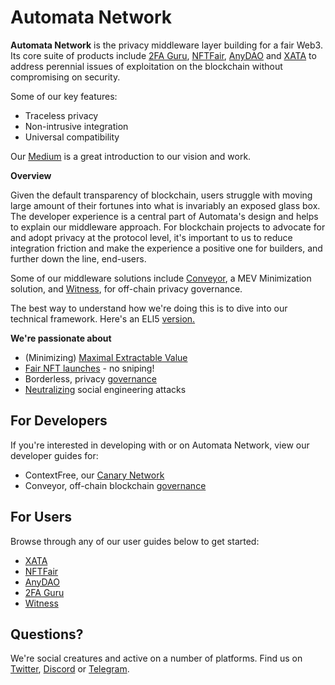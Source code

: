 # Automata Network

**Automata Network** is the privacy middleware layer building for a fair Web3. Its core suite of products include [2FA Guru](2fa.guru), [NFTFair](nftfair.app), [AnyDAO](anydao.app) and [XATA](xata.fi) to address perennial issues of exploitation on the blockchain without compromising on security.

Some of our key features:
- Traceless privacy
- Non-intrusive integration
- Universal compatibility

Our [Medium](medium.com/atanetwork) is a great introduction to our vision and work. 

**Overview**

Given the default transparency of blockchain, users struggle with moving large amount of their fortunes into what is invariably an exposed glass box. The developer experience is a central part of Automata's design and helps to explain our middleware approach. For blockchain projects to advocate for and adopt privacy at the protocol level, it's important to us to reduce integration friction and make the experience a positive one for builders, and further down the line, end-users. 

Some of our middleware solutions include [Conveyor](https://conveyor.ata.network/#/swap), a MEV Minimization solution, and [Witness](https://witness.ata.network/), for off-chain privacy governance. 

The best way to understand how we're doing this is to dive into our technical framework. Here's an ELI5 [version.](https://medium.com/atanetwork/introduction-to-sgx-the-eli5-3abf25e50057)

**We're passionate about**

- (Minimizing) [Maximal Extractable Value](./mev/introduction.md) 
- [Fair NFT launches](./nftfair/introduction.md) - no sniping! 
- Borderless, privacy [governance](./anydao/introduction.md)
- [Neutralizing](./2fa/introduction.md) social engineering attacks

## For Developers 

If you're interested in developing with or on Automata Network, view our developer guides for:
- ContextFree, our [Canary Network ](./canarynet/getstarted/introduction.md)
- Conveyor, off-chain blockchain [governance](./conveyor/overview.md) 

## For Users

Browse through any of our user guides below to get started:
- [XATA](https://docs.xata.fi/)
- [NFTFair](./nftfair/users/activities.md)
- [AnyDAO](./anydao/guide.md)
- [2FA Guru](./2fa/users/guide.md)
- [Witness](./witness/user-guide.md) 

## Questions?

We're social creatures and active on a number of platforms. Find us on [Twitter](ata.ws/twitter), [Discord](ata.ws/discord) or [Telegram](ata.ws/telegram). 

<!--
## Links

* [Website](https://www.ata.network/)
* [Witness](https://witness.ata.network/)
* [Dashboard](https://d.ata.network/)
* [Faucet](https://faucet.ata.network) -->
